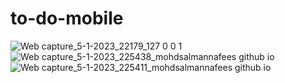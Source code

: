 # to-do-mobile
![Web capture_5-1-2023_22179_127 0 0 1](https://user-images.githubusercontent.com/115423732/210840802-52d92984-12f5-42b8-94ae-fe7d543f5c15.jpeg)
![Web capture_5-1-2023_225438_mohdsalmannafees github io](https://user-images.githubusercontent.com/115423732/210842566-80940541-a3b3-489f-a8ac-fe626ae04efe.jpeg)
![Web capture_5-1-2023_225411_mohdsalmannafees github io](https://user-images.githubusercontent.com/115423732/210842577-bb5b9508-e8c2-4db9-a9db-50d488c64394.jpeg)
